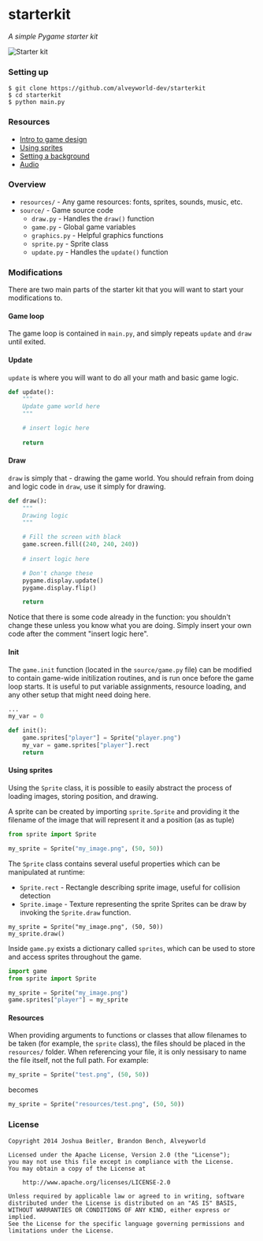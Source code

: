 # starterkit
_A simple Pygame starter kit_

![Starter kit](http://i43.tinypic.com/dztnpe.png)

### Setting up
```
$ git clone https://github.com/alveyworld-dev/starterkit
$ cd starterkit
$ python main.py
```

### Resources
* [Intro to game design](https://docs.google.com/presentation/d/11oSHUDFR2WoMJXsoLWD1vtIr-BZaxDjECcIPFVro8iA/edit?usp=sharing)
* [Using sprites](https://github.com/alveyworld-dev/starterkit/wiki/Sprites)
* [Setting a background](https://github.com/alveyworld-dev/starterkit/wiki/Background)
* [Audio](https://github.com/alveyworld-dev/starterkit/wiki/Audio)

### Overview
* `resources/` - Any game resources: fonts, sprites, sounds, music, etc.
* `source/` - Game source code
    - `draw.py` - Handles the `draw()` function
    - `game.py` - Global game variables
    - `graphics.py` - Helpful graphics functions
    - `sprite.py` - Sprite class
    - `update.py` - Handles the `update()` function

### Modifications
There are two main parts of the starter kit that you will want to start your
modifications to.

#### Game loop
The game loop is contained in `main.py`, and simply repeats `update` and `draw`
 until exited.

#### Update
`update` is where you will want to do all your math and basic game logic.
```python
def update():
    """
    Update game world here
    """

    # insert logic here
    
    return
```

#### Draw
`draw` is simply that - drawing the game world.  You should refrain from doing
and logic code in `draw`, use it simply for drawing.
```python
def draw():
    """
    Drawing logic
    """

    # Fill the screen with black
    game.screen.fill((240, 240, 240))
    
    # insert logic here

    # Don't change these
    pygame.display.update()
    pygame.display.flip()

    return
```
Notice that there is some code already in the function: you shouldn't change
these unless you know what you are doing.  Simply insert your own code after
the comment "insert logic here".

#### Init
The `game.init` function (located in the `source/game.py` file) can be modified to contain game-wide initilization routines, and is run once before the game loop starts.  It is useful to put variable assignments, resource loading, and any other setup that might need doing here.
```python
...
my_var = 0

def init():
    game.sprites["player"] = Sprite("player.png")
    my_var = game.sprites["player"].rect
    return
```

#### Using sprites
Using the `Sprite` class, it is possible to easily abstract the process of loading images, storing position, and drawing.

A sprite can be created by importing `sprite.Sprite` and providing it the filename of the image that will represent it and a position (as as tuple)
```python
from sprite import Sprite

my_sprite = Sprite("my_image.png", (50, 50))
```
The `Sprite` class contains several useful properties which can be manipulated at runtime:
* `Sprite.rect` - Rectangle describing sprite image, useful for collision detection
* `Sprite.image` - Texture representing the sprite
Sprites can be draw by invoking the `Sprite.draw` function.
```
my_sprite = Sprite("my_image.png", (50, 50))
my_sprite.draw()
```

Inside `game.py` exists a dictionary called `sprites`, which can be used to store and access sprites throughout the game.
```python
import game
from sprite import Sprite

my_sprite = Sprite("my_image.png")
game.sprites["player"] = my_sprite
```

#### Resources
When providing arguments to functions or classes that allow filenames to be taken (for example, the `sprite` class),
the files should be placed in the `resources/` folder.  When referencing your file, it is only nessisary to name
the file itself, not the full path.  For example:
```python
my_sprite = Sprite("test.png", (50, 50))
```
becomes
```python
my_sprite = Sprite("resources/test.png", (50, 50))
```

### License
```
Copyright 2014 Joshua Beitler, Brandon Bench, Alveyworld

Licensed under the Apache License, Version 2.0 (the "License");
you may not use this file except in compliance with the License.
You may obtain a copy of the License at

    http://www.apache.org/licenses/LICENSE-2.0

Unless required by applicable law or agreed to in writing, software
distributed under the License is distributed on an "AS IS" BASIS,
WITHOUT WARRANTIES OR CONDITIONS OF ANY KIND, either express or implied.
See the License for the specific language governing permissions and
limitations under the License. 
```